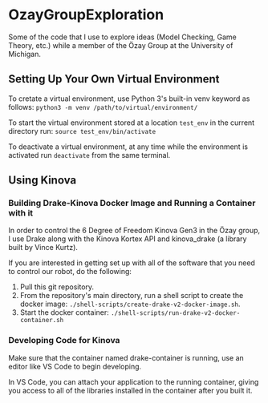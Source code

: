 # OzayGroupExploration
Some of the code that I use to explore ideas (Model Checking, Game Theory, etc.) while a member of the Özay Group at the University of Michigan.

## Setting Up Your Own Virtual Environment

To cretate a virtual environment, use Python 3's built-in venv keyword as follows:
``` python3 -m venv /path/to/virtual/environment/ ```

To start the virtual environment stored at a location `test_env` in the current directory run:
``` source test_env/bin/activate ```

To deactivate a virtual environment, at any time while the environment is activated run `deactivate` from the same terminal.

## Using Kinova

### Building Drake-Kinova Docker Image and Running a Container with it

In order to control the 6 Degree of Freedom Kinova Gen3 in the Özay group, I use Drake along with the Kinova Kortex API and kinova_drake (a library built by Vince Kurtz).

If you are interested in getting set up with all of the software that you need to control our robot, do the following:
1. Pull this git repository.
2. From the repository's main directory, run a shell script to create the docker image: `./shell-scripts/create-drake-v2-docker-image.sh`.
3. Start the docker container: `./shell-scripts/run-drake-v2-docker-container.sh`

### Developing Code for Kinova

Make sure that the container named drake-container is running, use an editor like VS Code to begin developing.

In VS Code, you can attach your application to the running container, giving you access to all of the libraries installed in the container after you built it.